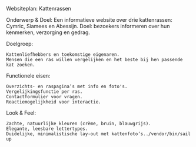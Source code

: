 Websiteplan: Kattenrassen

Onderwerp & Doel:
Een informatieve website over drie kattenrassen: Cymric, Siamees en Abessijn. Doel: bezoekers informeren over hun kenmerken, verzorging en gedrag.

Doelgroep:

    Kattenliefhebbers en toekomstige eigenaren.
    Mensen die een ras willen vergelijken en het beste bij hen passende kat zoeken.

Functionele eisen:

    Overzichts- en raspagina’s met info en foto's.
    Vergelijkingsfunctie per ras.
    Contactformulier voor vragen.
    Reactiemogelijkheid voor interactie.

Look & Feel:

    Zachte, natuurlijke kleuren (crème, bruin, blauwgrijs).
    Elegante, leesbare lettertypes.
    Duidelijke, minimalistische lay-out met kattenfoto’s../vendor/bin/sail up